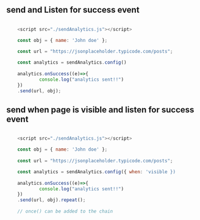 
## send and Listen for success event 

``` js

    <script src="./sendAnalytics.js"></script>

    const obj = { name: 'John doe' };
    
    const url = "https://jsonplaceholder.typicode.com/posts";

    const analytics = sendAnalytics.config()
    
    analytics.onSuccess((e)=>{
            console.log("analytics sent!!")
    })
    .send(url, obj);

```

## send when page is visible and listen for success event

``` js

    <script src="./sendAnalytics.js"></script>

    const obj = { name: 'John doe' };
    
    const url = "https://jsonplaceholder.typicode.com/posts";

    const analytics = sendAnalytics.config({ when: 'visible })
    
    analytics.onSuccess((e)=>{
            console.log("analytics sent!!")
    })
    .send(url, obj).repeat(); 
    
    // once() can be added to the chain

```
